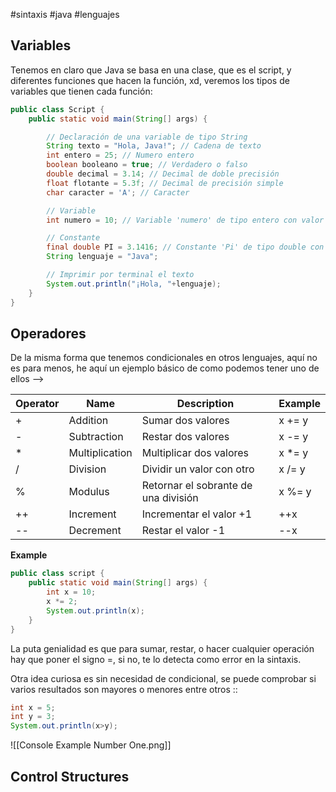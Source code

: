 #sintaxis #java #lenguajes
## Variables

Tenemos en claro que Java se basa en una clase, que es el script, y diferentes funciones que hacen la función, xd, veremos los tipos de variables que tienen cada función:

```Java
public class Script {
    public static void main(String[] args) {

        // Declaración de una variable de tipo String
        String texto = "Hola, Java!"; // Cadena de texto
        int entero = 25; // Numero entero
        boolean booleano = true; // Verdadero o falso
        double decimal = 3.14; // Decimal de doble precisión
        float flotante = 5.3f; // Decimal de precisión simple
        char caracter = 'A'; // Caracter

        // Variable
        int numero = 10; // Variable 'numero' de tipo entero con valor 10

        // Constante
        final double PI = 3.1416; // Constante 'Pi' de tipo double con valor 3.1416
        String lenguaje = "Java";

        // Imprimir por terminal el texto
        System.out.println("¡Hola, "+lenguaje);
    }
}
```

## Operadores

De la misma forma que tenemos condicionales en otros lenguajes, aquí no es para menos, he aquí un ejemplo básico de como podemos tener uno de ellos -->

| Operator | Name           | Description                          | Example |
| -------- | -------------- | ------------------------------------ | ------- |
| +        | Addition       | Sumar dos valores                    | x += y  |
| -        | Subtraction    | Restar dos valores                   | x -= y  |
| *        | Multiplication | Multiplicar dos valores              | x *= y  |
| /        | Division       | Dividir un valor con otro            | x /= y  |
| %        | Modulus        | Retornar el sobrante de una división | x %= y  |
| ++       | Increment      | Incrementar el valor +1              | ++x     |
| --       | Decrement      | Restar el valor -1                   | --x     |
__Example__
```java
public class script {
    public static void main(String[] args) {
        int x = 10;
        x *= 2;
        System.out.println(x);
    }
}
```
La puta genialidad es que para sumar, restar, o hacer cualquier operación hay que poner el signo =, si no, te lo detecta como error en la sintaxis. 

Otra idea curiosa es sin necesidad de condicional, se puede comprobar si varios resultados son mayores o menores entre otros :: 

```java
int x = 5;
int y = 3;
System.out.println(x>y);
```
![[Console Example Number One.png]]
## Control Structures